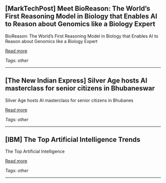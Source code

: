 ## [MarkTechPost] Meet BioReason: The World’s First Reasoning Model in Biology that Enables AI to Reason about Genomics like a Biology Expert

BioReason: The World’s First Reasoning Model in Biology that Enables AI to Reason about Genomics like a Biology Expert

[Read more](https://www.marktechpost.com/2025/06/07/meet-bioreason-the-worlds-first-reasoning-model-in-biology-that-enables-ai-to-reason-about-genomics-like-a-biology-expert/)

_Tags: other_

---
## [The New Indian Express] Silver Age hosts AI masterclass for senior citizens in Bhubaneswar

Silver Age hosts AI masterclass for senior citizens in Bhubanes

[Read more](https://www.newindianexpress.com/states/odisha/2025/Jun/08/silver-age-hosts-ai-masterclass-for-senior-citizens-in-bhubaneswar)

_Tags: other_

---
## [IBM] The Top Artificial Intelligence Trends

The Top Artificial Intelligence

[Read more](https://www.ibm.com/think/insights/artificial-intelligence-trends)

_Tags: other_

---
